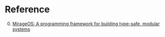 # Reference

0. [MirageOS: A programming framework for building type-safe, modular systems](https://mirageos.org/)

